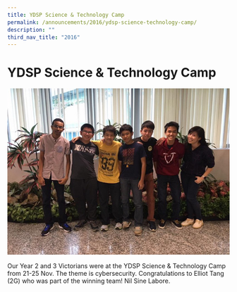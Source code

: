 ```yaml
---
title: YDSP Science & Technology Camp
permalink: /announcements/2016/ydsp-science-technology-camp/
description: ""
third_nav_title: "2016"
---
```

# **YDSP Science & Technology Camp**

![](/images/YDSP-1.jpg)

Our Year 2 and 3 Victorians were at the YDSP Science & Technology Camp from 21-25 Nov. The theme is cybersecurity. Congratulations to Elliot Tang (2G) who was part of the winning team! Nil Sine Labore.